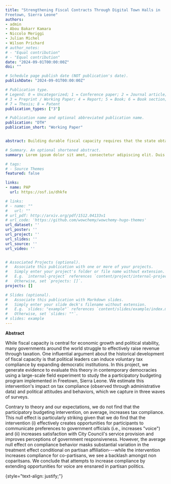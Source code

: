 ```yaml
---
title: "Strengthening Fiscal Contracts Through Digital Town Halls in
Freetown, Sierra Leone"
authors:
- admin
- Abou Bakarr Kamara
- Niccolo Meriggi
- Julian Michel
- Wilson Prichard
# author_notes:
# - "Equal contribution"
# - "Equal contribution"
date: "2024-09-01T00:00:00Z"
doi: ""

# Schedule page publish date (NOT publication's date).
publishDate: "2024-09-01T00:00:00Z"

# Publication type.
# Legend: 0 = Uncategorized; 1 = Conference paper; 2 = Journal article;
# 3 = Preprint / Working Paper; 4 = Report; 5 = Book; 6 = Book section;
# 7 = Thesis; 8 = Patent
publication_types: ["3"]

# Publication name and optional abbreviated publication name.
publication: "DTH"
publication_short: "Working Paper"


abstract: Building durable fiscal capacity requires that the state obtains compliance with its tax demands, a struggle for weak states that lack enforcement capacity. One potential option for governments in weak states is to enhance their legitimacy and thereby foster voluntary compliance. In this study, we report results from a phone-based participatory budgeting policy experiment in Sierra Leone that attempted to increase legitimacy and tax compliance by inviting public participation in local policy decision-making. In phone-based town halls, participants shared policy preferences with neighbors and local politicians and then voted for local public services that were subsequently implemented. We find that the intervention durably increased participants' perceptions of government legitimacy. However, against influential models of tax compliance, we find a robust null effect on tax compliance behavior. In exploratory analyses, we document that partisan affiliation strongly conditions the interventions' effects on tax compliance behavior and attitudes towards paying taxes.

# Summary. An optional shortened abstract.
summary: Lorem ipsum dolor sit amet, consectetur adipiscing elit. Duis posuere tellus ac convallis placerat. Proin tincidunt magna sed ex sollicitudin condimentum.

# tags:
# - Source Themes
featured: false

links:
- name: PAP
  url: https://osf.io/dhkfe

# links:
# - name: ""
#   url: ""
# url_pdf: http://arxiv.org/pdf/1512.04133v1
# url_code: 'https://github.com/wowchemy/wowchemy-hugo-themes'
url_dataset: ''
url_poster: ''
url_project: ''
url_slides: ''
url_source: ''
url_video: ''


# Associated Projects (optional).
#   Associate this publication with one or more of your projects.
#   Simply enter your project's folder or file name without extension.
#   E.g. `internal-project` references `content/project/internal-project/index.md`.
#   Otherwise, set `projects: []`.
projects: []

# Slides (optional).
#   Associate this publication with Markdown slides.
#   Simply enter your slide deck's filename without extension.
#   E.g. `slides: "example"` references `content/slides/example/index.md`.
#   Otherwise, set `slides: ""`.
# slides: example
---
```


**Abstract**

While fiscal capacity is central for economic growth and political stability, many governments around the world struggle to effectively raise revenue through taxation. One influential argument about the historical development of fiscal capacity is that political leaders can induce voluntary tax compliance by expanding democratic institutions. In this project, we generate evidence to evaluate this theory in contemporary democracies using a large-scale field experiment to study the a participatory budgeting program implemented in Freetown, Sierra Leone. We estimate this intervention's impact on tax compliance (observed through administrative data) and political attitudes and behaviors, which we capture in three waves of surveys.

Contrary to theory and our expectations, we do not find that the participatory budgeting intervention, on average, increases tax compliance. This null effect is particularly striking given that we do find that the intervention (i) effectively creates opportunities for participants to communicate preferences to government officials (i.e., increases "voice") and (ii) increases satisfaction with City Council's service provision and improves perceptions of government responsiveness. However, the average null effect on compliance behavior masks substantial variation in the treatment effect conditional on partisan affiliation---while the intervention increases compliance for co-partisans, we see a backlash amongst non coparitsans. We conclude that attempts to increase compliance by extending opportunities for voice are ensnared in partisan politics.

{style="text-align: justify;"}